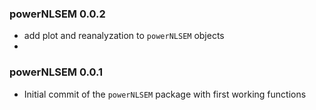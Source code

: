 ### powerNLSEM 0.0.2

* add plot and reanalyzation to `powerNLSEM` objects
* 

### powerNLSEM 0.0.1

* Initial commit of the `powerNLSEM` package with first working functions

